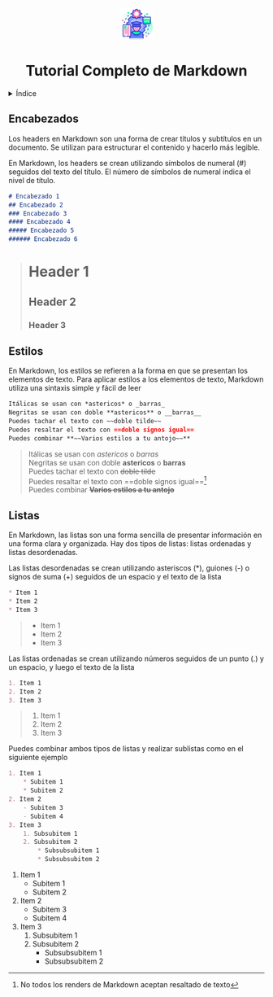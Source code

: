 <div style="text-align: center;">

![Imagen](icon.png)

# Tutorial Completo de Markdown

</div>

<details>
    <summary>Índice</summary>

- [Tutorial Completo de Markdown](#tutorial-completo-de-markdown)
  - [Encabezados](#encabezados)
  - [Estilos](#estilos)
  - [Listas](#listas)

</details>

## Encabezados

Los headers en Markdown son una forma de crear títulos y subtítulos en un documento. Se utilizan para estructurar el contenido y hacerlo más legible.

En Markdown, los headers se crean utilizando símbolos de numeral (#) seguidos del texto del título. El número de símbolos de numeral indica el nivel de título.

```Markdown
# Encabezado 1
## Encabezado 2
### Encabezado 3
#### Encabezado 4
##### Encabezado 5
###### Encabezado 6
```

> # Header 1
>
> ## Header 2
>
> ### Header 3

## Estilos

En Markdown, los estilos se refieren a la forma en que se presentan los elementos de texto. Para aplicar estilos a los elementos de texto, Markdown utiliza una sintaxis simple y fácil de leer

```Markdown
Itálicas se usan con *astericos* o _barras_
Negritas se usan con doble **astericos** o __barras__
Puedes tachar el texto con ~~doble tilde~~
Puedes resaltar el texto con ==doble signos igual==
Puedes combinar **~~Varios estilos a tu antojo~~**
```

>Itálicas se usan con *astericos* o _barras_  
>Negritas se usan con doble **astericos** o __barras__  
>Puedes tachar el texto con ~~doble tilde~~  
>Puedes resaltar el texto con ==doble signos igual==[^1]  
>Puedes combinar **~~Varios estilos a tu antojo~~**

## Listas

En Markdown, las listas son una forma sencilla de presentar información en una forma clara y organizada. Hay dos tipos de listas: listas ordenadas y listas desordenadas.

Las listas desordenadas se crean utilizando asteriscos (*), guiones (-) o signos de suma (+) seguidos de un espacio y el texto de la lista

```Markdown
* Item 1
* Item 2
* Item 3
```

>- Item 1
>- Item 2
>- Item 3

Las listas ordenadas se crean utilizando números seguidos de un punto (.) y un espacio, y luego el texto de la lista

```Markdown
1. Item 1
2. Item 2
3. Item 3
```

>1. Item 1
>2. Item 2
>3. Item 3

Puedes combinar ambos tipos de listas y realizar sublistas como en el siguiente ejemplo

```Markdown
1. Item 1
    * Subitem 1
    * Subitem 2
2. Item 2
    - Subitem 3
    - Subitem 4
3. Item 3
    1. Subsubitem 1
    2. Subsubitem 2
        * Subsubsubitem 1
        * Subsubsubitem 2
```

1. Item 1
    - Subitem 1
    - Subitem 2
2. Item 2
    - Subitem 3
    - Subitem 4
3. Item 3
    1. Subsubitem 1
    2. Subsubitem 2
        - Subsubsubitem 1
        - Subsubsubitem 2

[^1]: No todos los renders de Markdown aceptan resaltado de texto  
